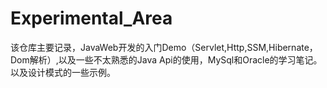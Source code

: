 # Experimental_Area
该仓库主要记录，JavaWeb开发的入门Demo（Servlet,Http,SSM,Hibernate，Dom解析）,以及一些不太熟悉的Java Api的使用，MySql和Oracle的学习笔记。以及设计模式的一些示例。
